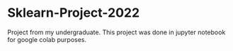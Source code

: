 # Sklearn-Project-2022
Project from my undergraduate.
This project was done in jupyter notebook for google colab purposes.
